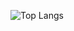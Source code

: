 ![Top Langs](https://github-readme-stats.vercel.app/api/top-langs/?username=jake-t-dev&theme=github_dark_dimmed&hide=NSIS,XSLT,Astro&layout=donut-vertical&langs_count=10)
